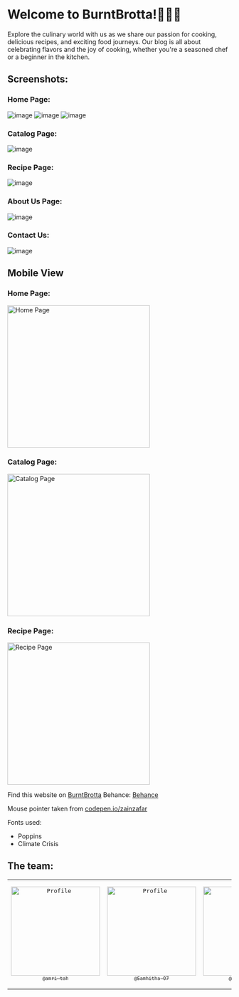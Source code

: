 # Welcome to BurntBrotta!🍔🍕🍰

Explore the culinary world with us as we share our passion for cooking, delicious recipes, and exciting food journeys. Our blog is all about celebrating flavors and the joy of cooking, whether you're a seasoned chef or a beginner in the kitchen.

## Screenshots:
### Home Page:
![image](https://github.com/amri-tah/burntbrotta.github.io/assets/111682039/564c8177-bdab-486d-829b-d058a5f5b198)
![image](https://github.com/amri-tah/burntbrotta.github.io/assets/111682039/67f4d3ca-45a7-4d4d-a1db-8d02dd4100a8)
![image](https://github.com/amri-tah/burntbrotta.github.io/assets/111682039/49493ad3-f3ea-43c7-a5b4-27fe9f4e455c)

### Catalog Page:
![image](https://github.com/user-attachments/assets/1cac7fa7-ce53-4994-b9d1-1e26ec7898f6)

### Recipe Page:
![image](https://github.com/user-attachments/assets/c4929d00-d6f9-455c-bb65-72bdffc2570e)

### About Us Page:
![image](https://github.com/user-attachments/assets/29ea2c38-42bf-4f49-92ed-ec8b83cb6803)

### Contact Us:
![image](https://github.com/amri-tah/burntbrotta.github.io/assets/111682039/0d358039-a4c8-410b-a3cf-f8e90a6c2468)

## Mobile View
### Home Page:
<img src="https://github.com/user-attachments/assets/9edfdbcf-1fc7-4885-9893-a58aae53f56d" width="320" alt="Home Page" />

### Catalog Page:
<img src="https://github.com/user-attachments/assets/4e1d0626-dd5d-44a0-830c-0db032daffc2" width="320" alt="Catalog Page" />

### Recipe Page:
<img src="https://github.com/user-attachments/assets/5d2e8489-911e-49d5-9355-8e172eda79a7" width="320" alt="Recipe Page" />

Find this website on [BurntBrotta](https://amri-tah.github.io/burntbrotta.github.io/)
Behance: [Behance](https://www.behance.net/gallery/176302693/BurntBrotta-Website)

Mouse pointer taken from [codepen.io/zainzafar](https://codepen.io/zainzafar/pen/oNypoEr)

Fonts used:
- Poppins
- Climate Crisis

## The team:
<table align="center" style="border: none;">
<tr>
<td align="center" width="200"><pre><a href="https://github.com/amri-tah"><img src="https://avatars.githubusercontent.com/u/111682039?v=4" width="200" alt="Profile" /><br><sub>@amri-tah</sub></a></pre></td>
<td align="center" width="200"><pre><a href="https://github.com/Samhitha-07"><img src="https://avatars.githubusercontent.com/Samhitha-07" width="200" alt="Profile" /><br><sub>@Samhitha-07</sub></a></pre></td>
<td align="center" width="200"><pre><a href="https://github.com/Manasha-1204"><img src="https://avatars.githubusercontent.com/Manasha-1204" width="200" alt="Profile" /><br><sub>@Manasha-1204</sub></a></pre></td>
</tr>
</table>


